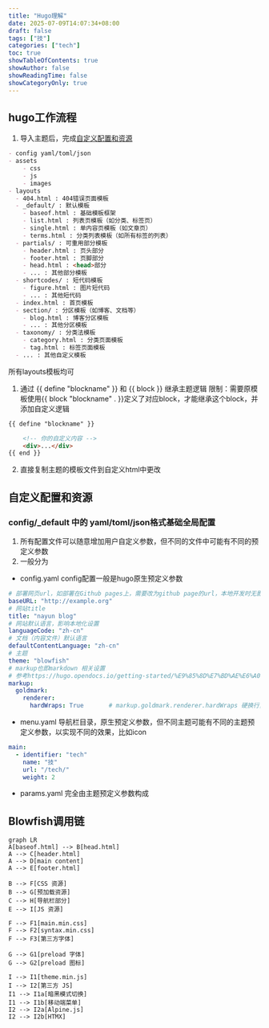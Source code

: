 ```yaml
---
title: "Hugo理解"
date: 2025-07-09T14:07:34+08:00
draft: false
tags: ["技"]
categories: ["tech"]
toc: true
showTableOfContents: true
showAuthor: false
showReadingTime: false
showCategoryOnly: true
---
```


## hugo工作流程
1. 导入主题后，完成[自定义配置和资源](#自定义配置和资源)
```markdown
- config yaml/toml/json
- assets
    - css
    - js
    - images
- layouts
  - 404.html : 404错误页面模板
  - _default/ : 默认模板
    - baseof.html : 基础模板框架
    - list.html : 列表页模板（如分类、标签页）
    - single.html : 单内容页模板（如文章页）
    - terms.html : 分类列表模板（如所有标签的列表）
  - partials/ : 可重用部分模板
    - header.html : 页头部分
    - footer.html : 页脚部分
    - head.html : <head>部分
    - ... : 其他部分模板
  - shortcodes/ : 短代码模板
    - figure.html : 图片短代码
    - ... : 其他短代码
  - index.html : 首页模板
  - section/ : 分区模板（如博客、文档等）
    - blog.html : 博客分区模板
    - ... : 其他分区模板
  - taxonomy/ : 分类法模板
    - category.html : 分类页面模板
    - tag.html : 标签页面模板
  - ... : 其他自定义模板
```
所有layouts模板均可
1. 通过 {{ define "blockname" }} 和 {{ block }} 继承主题逻辑
限制：需要原模板使用{{ block "blockname" . }}定义了对应block，才能继承这个block，并添加自定义逻辑
```html
{{ define "blockname" }}

    <!-- 你的自定义内容 -->
    <div>...</div>
{{ end }}
```
2. 直接复制主题的模板文件到自定义html中更改






## 自定义配置和资源
### config/_default 中的 yaml/toml/json格式基础全局配置
1. 所有配置文件可以随意增加用户自定义参数，但不同的文件中可能有不同的预定义参数
1. 一般分为
- config.yaml
config配置一般是hugo原生预定义参数
```yaml
# 部署网页url，如部署在Github pages上，需要改为github page的url，本地开发时无影响
baseURL: "http://example.org"
# 网站title
title: "nayun blog"
# 网站默认语言，影响本地化设置
languageCode: "zh-cn"
# 文档（内容文件）默认语言
defaultContentLanguage: "zh-cn"
# 主题
theme: "blowfish"
# markup也即markdown 相关设置
# 参考https://hugo.opendocs.io/getting-started/%E9%85%8D%E7%BD%AE%E6%A0%87%E8%AE%B0%E8%AF%AD%E8%A8%80/
markup: 
  goldmark:
    renderer:
      hardWraps: True       # markup.goldmark.renderer.hardWraps 硬换行，md文档中强制单个回车换行（默认回车不会换行，而是双空格换行）

```
- menu.yaml
导航栏目录，原生预定义参数，但不同主题可能有不同的主题预定义参数，以实现不同的效果，比如icon
```yaml
main:
  - identifier: "tech"
    name: "技"
    url: "/tech/"
    weight: 2
```
- params.yaml
完全由主题预定义参数构成

## Blowfish调用链
```mermaid
graph LR
A[baseof.html] --> B[head.html]
A --> C[header.html]
A --> D[main content]
A --> E[footer.html]

B --> F[CSS 资源]
B --> G[预加载资源]
C --> H[导航栏部分]
E --> I[JS 资源]

F --> F1[main.min.css]
F --> F2[syntax.min.css]
F --> F3[第三方字体]

G --> G1[preload 字体]
G --> G2[preload 图标]

I --> I1[theme.min.js]
I --> I2[第三方 JS]
I1 --> I1a[暗黑模式切换]
I1 --> I1b[移动端菜单]
I2 --> I2a[Alpine.js]
I2 --> I2b[HTMX]
```